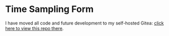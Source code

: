 # Time Sampling Form

I have moved all code and future development to my self-hosted Gitea: [click here to view this repo there](https://gitea.defiantjc.synology.me/jaap/time-sampling-form). 